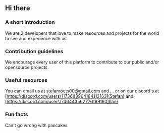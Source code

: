 ## Hi there



### A short introduction ###
We are 2 developers that love to make resources and projects for the world to see and experience with us.
### Contribution guidelines ###
We encourage every user of this platform to contribute to our public and/or opensource projects.
### Useful resources ###
You can email us at stefanroets00@gmail.com and ... or on our discord's at [https://discord.com/users/1173683964184113163](Stefan) and [https://discord.com/users/740443562776199190](Ian)
### Fun facts ###
Can't go wrong with pancakes

